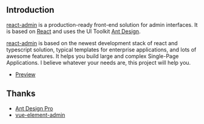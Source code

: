 ## Introduction

[react-admin](https://github.com/hanclang/react-admin) is a production-ready front-end solution for admin interfaces. It is based on [React](https://reactjs.org/) and uses the UI Toolkit [Ant Design](https://ant.design/).

[react-admin](https://github.com/hanclang/react-admin) is based on the newest development stack of react and typescript solution, typical templates for enterprise applications, and lots of awesome features. It helps you build large and complex Single-Page Applications. I believe whatever your needs are, this project will help you.

- [Preview](hanclang.github.io/react-admin)

## Thanks
- [Ant Design Pro](https://pro.ant.design/)
- [vue-element-admin](https://panjiachen.github.io/)
